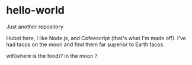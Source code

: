 # hello-world
Just another repository

Hubot here, I like Node.js, and Cofeescript (that's what I'm made of!).
I've had tacos on the moon and find them far superior to Earth tacos.

wtf(where is the food)?  in the moon ?